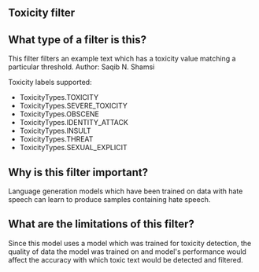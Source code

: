 ## Toxicity filter

## What type of a filter is this?

This filter filters an example text which has a toxicity value matching a particular threshold.
Author: Saqib N. Shamsi

Toxicity labels supported:
* ToxicityTypes.TOXICITY
* ToxicityTypes.SEVERE_TOXICITY
* ToxicityTypes.OBSCENE
* ToxicityTypes.IDENTITY_ATTACK
* ToxicityTypes.INSULT
* ToxicityTypes.THREAT
* ToxicityTypes.SEXUAL_EXPLICIT

## Why is this filter important?
Language generation models which have been trained on data with hate speech can learn to produce samples containing hate speech.

## What are the limitations of this filter?
Since this model uses a model which was trained for toxicity detection, the quality of data the model was trained on and model's performance would affect the accuracy with which toxic text would be detected and filtered.